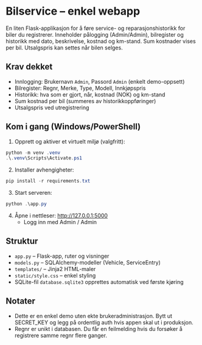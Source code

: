 # Bilservice – enkel webapp

En liten Flask-applikasjon for å føre service- og reparasjonshistorikk for biler du registrerer. Inneholder pålogging (Admin/Admin), bilregister og historikk med dato, beskrivelse, kostnad og km-stand. Sum kostnader vises per bil. Utsalgspris kan settes når bilen selges.

## Krav dekket
- Innlogging: Brukernavn `Admin`, Passord `Admin` (enkelt demo-oppsett)
- Bilregister: Regnr, Merke, Type, Modell, Innkjøpspris
- Historikk: hva som er gjort, når, kostnad (NOK) og km-stand
- Sum kostnad per bil (summeres av historikkoppføringer)
- Utsalgspris ved utregistrering

## Kom i gang (Windows/PowerShell)

1. Opprett og aktiver et virtuelt miljø (valgfritt):
```powershell
python -m venv .venv
.\.venv\Scripts\Activate.ps1
```
2. Installer avhengigheter:
```powershell
pip install -r requirements.txt
```
3. Start serveren:
```powershell
python .\app.py
```
4. Åpne i nettleser: http://127.0.0.1:5000
   - Logg inn med Admin / Admin

## Struktur
- `app.py` – Flask-app, ruter og visninger
- `models.py` – SQLAlchemy-modeller (Vehicle, ServiceEntry)
- `templates/` – Jinja2 HTML-maler
- `static/style.css` – enkel styling
- SQLite-fil `database.sqlite3` opprettes automatisk ved første kjøring

## Notater
- Dette er en enkel demo uten ekte brukeradministrasjon. Bytt ut SECRET_KEY og legg på ordentlig auth hvis appen skal ut i produksjon.
- Regnr er unikt i databasen. Du får en feilmelding hvis du forsøker å registrere samme regnr flere ganger.
